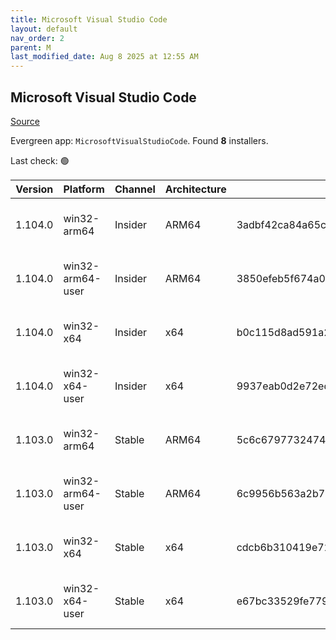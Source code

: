 ```yaml
---
title: Microsoft Visual Studio Code
layout: default
nav_order: 2
parent: M
last_modified_date: Aug 8 2025 at 12:55 AM
---
```


## Microsoft Visual Studio Code

[Source](https://code.visualstudio.com)

Evergreen app: `MicrosoftVisualStudioCode`. Found **8** installers.

Last check: 🟢

| Version | Platform         | Channel | Architecture | Sha256                                                           | URI                                                                                                                                                                                                                                                                                                              |
| ------- | ---------------- | ------- | ------------ | ---------------------------------------------------------------- | ---------------------------------------------------------------------------------------------------------------------------------------------------------------------------------------------------------------------------------------------------------------------------------------------------------------- |
| 1.104.0 | win32-arm64      | Insider | ARM64        | 3adbf42ca84a65c40c702ddf53bff77e486540e7bdf8758bec4077bcc41adb96 | [https://vscode.download.prss.microsoft.com/dbazure/download/insider/fbefb06cae2ebf8209b5c3d77813bcb4325f1764/VSCodeSetup-arm64-1.104.0-insider.exe](https://vscode.download.prss.microsoft.com/dbazure/download/insider/fbefb06cae2ebf8209b5c3d77813bcb4325f1764/VSCodeSetup-arm64-1.104.0-insider.exe)         |
| 1.104.0 | win32-arm64-user | Insider | ARM64        | 3850efeb5f674a02ac5f5abf3e7e6abe9ec6f6b99fe9505297b078d9353e5772 | [https://vscode.download.prss.microsoft.com/dbazure/download/insider/fbefb06cae2ebf8209b5c3d77813bcb4325f1764/VSCodeUserSetup-arm64-1.104.0-insider.exe](https://vscode.download.prss.microsoft.com/dbazure/download/insider/fbefb06cae2ebf8209b5c3d77813bcb4325f1764/VSCodeUserSetup-arm64-1.104.0-insider.exe) |
| 1.104.0 | win32-x64        | Insider | x64          | b0c115d8ad591a2a935f1dbb2aec39b5fe7e71a55138e63bcd97fee8ee8a7560 | [https://vscode.download.prss.microsoft.com/dbazure/download/insider/fbefb06cae2ebf8209b5c3d77813bcb4325f1764/VSCodeSetup-x64-1.104.0-insider.exe](https://vscode.download.prss.microsoft.com/dbazure/download/insider/fbefb06cae2ebf8209b5c3d77813bcb4325f1764/VSCodeSetup-x64-1.104.0-insider.exe)             |
| 1.104.0 | win32-x64-user   | Insider | x64          | 9937eab0d2e72edc44a8ffccbaabf31a44450bba2b0715c0095360d3ceb2168a | [https://vscode.download.prss.microsoft.com/dbazure/download/insider/fbefb06cae2ebf8209b5c3d77813bcb4325f1764/VSCodeUserSetup-x64-1.104.0-insider.exe](https://vscode.download.prss.microsoft.com/dbazure/download/insider/fbefb06cae2ebf8209b5c3d77813bcb4325f1764/VSCodeUserSetup-x64-1.104.0-insider.exe)     |
| 1.103.0 | win32-arm64      | Stable  | ARM64        | 5c6c6797732474ce31d9f3b3f7e8540f6497a0b33fcb0815b2d6ff2fd873ef73 | [https://vscode.download.prss.microsoft.com/dbazure/download/stable/e3550cfac4b63ca4eafca7b601f0d2885817fd1f/VSCodeSetup-arm64-1.103.0.exe](https://vscode.download.prss.microsoft.com/dbazure/download/stable/e3550cfac4b63ca4eafca7b601f0d2885817fd1f/VSCodeSetup-arm64-1.103.0.exe)                           |
| 1.103.0 | win32-arm64-user | Stable  | ARM64        | 6c9956b563a2b74a2ce93692587c57ad97965e30498b7e6dbd7b227c668e8eb1 | [https://vscode.download.prss.microsoft.com/dbazure/download/stable/e3550cfac4b63ca4eafca7b601f0d2885817fd1f/VSCodeUserSetup-arm64-1.103.0.exe](https://vscode.download.prss.microsoft.com/dbazure/download/stable/e3550cfac4b63ca4eafca7b601f0d2885817fd1f/VSCodeUserSetup-arm64-1.103.0.exe)                   |
| 1.103.0 | win32-x64        | Stable  | x64          | cdcb6b310419e722ba8781f143ca9c7d811328da4cf70bc318dbe4915c78caf3 | [https://vscode.download.prss.microsoft.com/dbazure/download/stable/e3550cfac4b63ca4eafca7b601f0d2885817fd1f/VSCodeSetup-x64-1.103.0.exe](https://vscode.download.prss.microsoft.com/dbazure/download/stable/e3550cfac4b63ca4eafca7b601f0d2885817fd1f/VSCodeSetup-x64-1.103.0.exe)                               |
| 1.103.0 | win32-x64-user   | Stable  | x64          | e67bc33529fe779c7d27db10fe83e5cad00c3304e380492bd4b9bd8ff6a51df1 | [https://vscode.download.prss.microsoft.com/dbazure/download/stable/e3550cfac4b63ca4eafca7b601f0d2885817fd1f/VSCodeUserSetup-x64-1.103.0.exe](https://vscode.download.prss.microsoft.com/dbazure/download/stable/e3550cfac4b63ca4eafca7b601f0d2885817fd1f/VSCodeUserSetup-x64-1.103.0.exe)                       |
